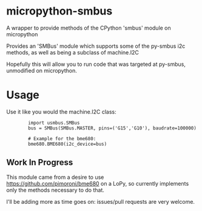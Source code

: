 # micropython-smbus
A wrapper to provide methods of the CPython 'smbus' module on micropython

Provides an 'SMBus' module which supports some of the py-smbus i2c methods, as well as being a subclass of machine.I2C 

Hopefully this will allow you to run code that was targeted at py-smbus, unmodified on micropython.
 
# Usage
Use it like you would the machine.I2C class: 
    
            import usmbus.SMBus 
            bus = SMBus(SMBus.MASTER, pins=('G15','G10'), baudrate=100000)
            
            # Example for the bme680:
            bme680.BME680(i2c_device=bus)

## Work In Progress
This module came from a desire to use https://github.com/pimoroni/bme680 on a LoPy, so currently implements only the methods necessary to do that. 

I'll be adding more as time goes on: issues/pull requests are very welcome.
